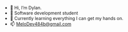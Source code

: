 - 👋 Hi, I’m Dylan.
- 👀 Software development student
- 🌱 Currently learning everything I can get my hands on.
- 📫 MeloDev484b@gmail.com

<!---
MeloneDev/MeloneDev is a ✨ special ✨ repository because its `README.md` (this file) appears on your GitHub profile.
You can click the Preview link to take a look at your changes.
--->
